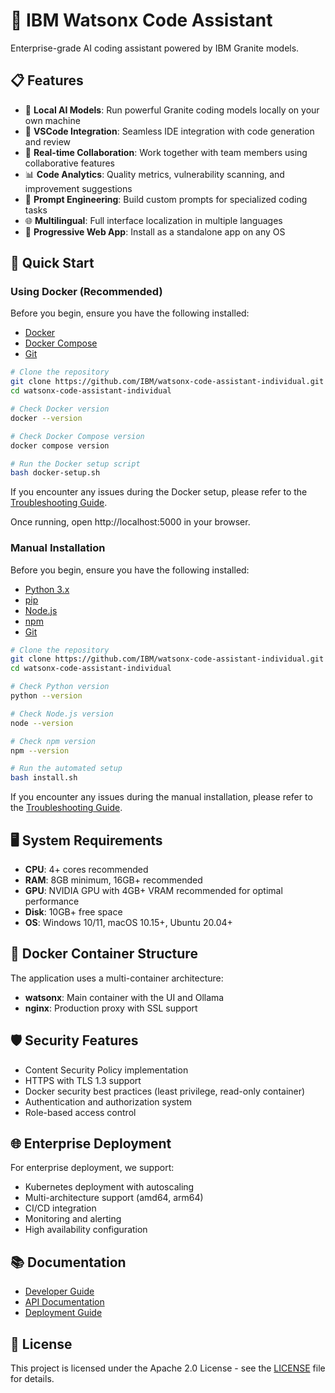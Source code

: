 # 🧠 IBM Watsonx Code Assistant

Enterprise-grade AI coding assistant powered by IBM Granite models.

## 📋 Features

- 🤖 **Local AI Models**: Run powerful Granite coding models locally on your own machine
- 🔧 **VSCode Integration**: Seamless IDE integration with code generation and review
- 🔁 **Real-time Collaboration**: Work together with team members using collaborative features
- 📊 **Code Analytics**: Quality metrics, vulnerability scanning, and improvement suggestions
- 🎯 **Prompt Engineering**: Build custom prompts for specialized coding tasks
- 🌐 **Multilingual**: Full interface localization in multiple languages
- 📱 **Progressive Web App**: Install as a standalone app on any OS

## 🚀 Quick Start

### Using Docker (Recommended)

Before you begin, ensure you have the following installed:

- [Docker](https://www.docker.com/get-started)
- [Docker Compose](https://docs.docker.com/compose/install/)
- [Git](https://git-scm.com/book/en/v2/Getting-Started-Installing-Git)

```bash
# Clone the repository
git clone https://github.com/IBM/watsonx-code-assistant-individual.git
cd watsonx-code-assistant-individual

# Check Docker version
docker --version

# Check Docker Compose version
docker compose version

# Run the Docker setup script
bash docker-setup.sh
```

If you encounter any issues during the Docker setup, please refer to the [Troubleshooting Guide](docs/TROUBLESHOOTING.md).

Once running, open http://localhost:5000 in your browser.

### Manual Installation

Before you begin, ensure you have the following installed:

- [Python 3.x](https://www.python.org/downloads/)
- [pip](https://pip.pypa.io/en/stable/installing/)
- [Node.js](https://nodejs.org/en/download/)
- [npm](https://www.npmjs.com/get-npm)
- [Git](https://git-scm.com/book/en/v2/Getting-Started-Installing-Git)

```bash
# Clone the repository
git clone https://github.com/IBM/watsonx-code-assistant-individual.git
cd watsonx-code-assistant-individual

# Check Python version
python --version

# Check Node.js version
node --version

# Check npm version
npm --version

# Run the automated setup
bash install.sh
```

If you encounter any issues during the manual installation, please refer to the [Troubleshooting Guide](docs/TROUBLESHOOTING.md).

## 🖥️ System Requirements

- **CPU**: 4+ cores recommended
- **RAM**: 8GB minimum, 16GB+ recommended
- **GPU**: NVIDIA GPU with 4GB+ VRAM recommended for optimal performance
- **Disk**: 10GB+ free space
- **OS**: Windows 10/11, macOS 10.15+, Ubuntu 20.04+

## 🔄 Docker Container Structure

The application uses a multi-container architecture:
- **watsonx**: Main container with the UI and Ollama
- **nginx**: Production proxy with SSL support

## 🛡️ Security Features

- Content Security Policy implementation
- HTTPS with TLS 1.3 support
- Docker security best practices (least privilege, read-only container)
- Authentication and authorization system
- Role-based access control

## 🌐 Enterprise Deployment

For enterprise deployment, we support:
- Kubernetes deployment with autoscaling
- Multi-architecture support (amd64, arm64)
- CI/CD integration
- Monitoring and alerting
- High availability configuration

## 📚 Documentation

- [Developer Guide](docs/DEVELOPER.md)
- [API Documentation](docs/API.md)
- [Deployment Guide](docs/DEPLOYMENT.md)

## 📄 License

This project is licensed under the Apache 2.0 License - see the [LICENSE](LICENSE) file for details.
